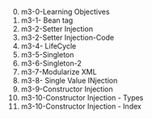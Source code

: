 0. m3-0-Learning Objectives
1.  m3-1- Bean tag
2.  m3-2-Setter Injection
3.  m3-2-Setter Injection-Code
4.  m3-4- LifeCycle
5.  m3-5-Singleton
6.  m3-6-Singleton-2
7.  m3-7-Modularize XML
8.  m3-8- Single Value INjection
9.  m3-9-Constructor Injection
10.  m3-10-Constructor Injection - Types
11.  m3-10-Constructor Injection - Index



